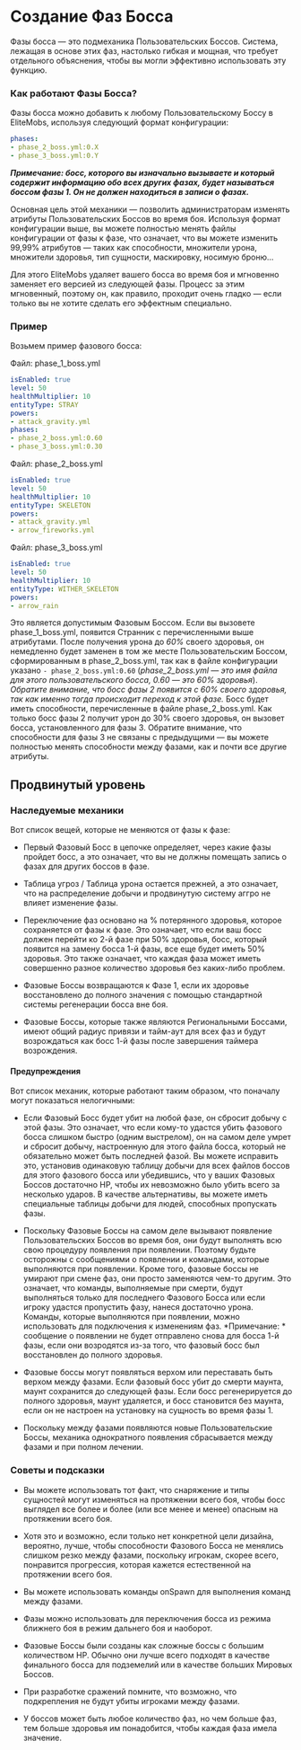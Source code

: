 # Создание Фаз Босса

Фaзы босса — это подмеханика Пользовательских Боссов. Система, лежащая в основе этих фаз, настолько гибкая и мощная, что требует отдельного объяснения, чтобы вы могли эффективно использовать эту функцию.

### Как работают Фазы Босса?

Фазы босса можно добавить к любому Пользовательскому Боссу в EliteMobs, используя следующий формат конфигурации:

```yaml
phases:
- phase_2_boss.yml:0.X
- phase_3_boss.yml:0.Y
```

_**Примечание: босс, которого вы изначально вызываете и который содержит информацию обо всех других фазах, будет называться боссом фазы 1. Он не должен находиться в записи о фазах.**_

Основная цель этой механики — позволить администраторам изменять атрибуты Пользовательских Боссов во время боя. Используя формат конфигурации выше, вы можете полностью менять файлы конфигурации от фазы к фазе, что означает, что вы можете изменить 99,99% атрибутов — таких как способности, множители урона, множители здоровья, тип сущности, маскировку, носимую броню...

Для этого EliteMobs удаляет вашего босса во время боя и мгновенно заменяет его версией из следующей фазы. Процесс за этим мгновенный, поэтому он, как правило, проходит очень гладко — если только вы не хотите сделать его эффектным специально.

### Пример

Возьмем пример фазового босса:

Файл: phase_1_boss.yml

```yaml
isEnabled: true
level: 50
healthMultiplier: 10
entityType: STRAY
powers:
- attack_gravity.yml
phases:
- phase_2_boss.yml:0.60
- phase_3_boss.yml:0.30
```

Файл: phase_2_boss.yml

```yaml
isEnabled: true
level: 50
healthMultiplier: 10
entityType: SKELETON
powers:
- attack_gravity.yml
- arrow_fireworks.yml
```

Файл: phase_3_boss.yml

```yaml
isEnabled: true
level: 50
healthMultiplier: 10
entityType: WITHER_SKELETON
powers:
- arrow_rain
```

Это является допустимым Фазовым Боссом. Если вы вызовете phase_1_boss.yml, появится Странник с перечисленными выше атрибутами. После получения урона до _60%_ своего здоровья, он немедленно будет заменен в том же месте Пользовательским Боссом, сформированным в phase_2_boss.yml, так как в файле конфигурации указано `- phase_2_boss.yml:0.60` (_phase_2_boss.yml — это имя файла для этого пользовательского босса, 0.60 — это 60% здоровья_). _Обратите внимание, что босс фазы 2 появится с 60% своего здоровья, так как именно тогда происходит переход к этой фазе._ Босс будет иметь способности, перечисленные в файле phase_2_boss.yml. Как только босс фазы 2 получит урон до 30% своего здоровья, он вызовет босса, установленного для фазы 3. Обратите внимание, что способности для фазы 3 не связаны с предыдущими — вы можете полностью менять способности между фазами, как и почти все другие атрибуты.

## Продвинутый уровень

### Наследуемые механики

Вот список вещей, которые не меняются от фазы к фазе:

- Первый Фазовый Босс в цепочке определяет, через какие фазы пройдет босс, а это означает, что вы не должны помещать запись о фазах для других боссов в фазе.

- Таблица угроз / Таблица урона остается прежней, а это означает, что на распределение добычи и продвинутую систему аггро не влияет изменение фазы.

- Переключение фаз основано на % потерянного здоровья, которое сохраняется от фазы к фазе. Это означает, что если ваш босс должен перейти ко 2-й фазе при 50% здоровья, босс, который появится на замену босса 1-й фазы, все еще будет иметь 50% здоровья. Это также означает, что каждая фаза может иметь совершенно разное количество здоровья без каких-либо проблем.

- Фазовые Боссы возвращаются к Фазе 1, если их здоровье восстановлено до полного значения с помощью стандартной системы регенерации босса вне боя.

- Фазовые Боссы, которые также являются Региональными Боссами, имеют общий радиус привязи и тайм-аут для всех фаз и будут возрождаться как босс 1-й фазы после завершения таймера возрождения.

#### Предупреждения

Вот список механик, которые работают таким образом, что поначалу могут показаться нелогичными:

- Если Фазовый Босс будет убит на любой фазе, он сбросит добычу с этой фазы. Это означает, что если кому-то удастся убить фазового босса слишком быстро (одним выстрелом), он на самом деле умрет и сбросит добычу, настроенную для этого файла босса, который не обязательно может быть последней фазой. Вы можете исправить это, установив одинаковую таблицу добычи для всех файлов боссов для этого фазового босса или убедившись, что у ваших Фазовых Боссов достаточно HP, чтобы их невозможно было убить всего за несколько ударов. В качестве альтернативы, вы можете иметь специальные таблицы добычи для людей, способных пропускать фазы.

- Поскольку Фазовые Боссы на самом деле вызывают появление Пользовательских Боссов во время боя, они будут выполнять всю свою процедуру появления при появлении. Поэтому будьте осторожны с сообщениями о появлении и командами, которые выполняются при появлении. Кроме того, фазовые боссы не умирают при смене фаз, они просто заменяются чем-то другим. Это означает, что команды, выполняемые при смерти, будут выполняться только для последнего Фазового Босса или если игроку удастся пропустить фазу, нанеся достаточно урона. Команды, которые выполняются при появлении, можно использовать для подключения к изменениям фаз. \*Примечание: \* сообщение о появлении не будет отправлено снова для босса 1-й фазы, если они возродятся из-за того, что фазовый босс был восстановлен до полного здоровья.

- Фазовые боссы могут появляться верхом или переставать быть верхом между фазами. Если фазовый босс убит до смерти маунта, маунт сохранится до следующей фазы. Если босс регенерируется до полного здоровья, маунт удаляется, и босс становится без маунта, если он не настроен на установку на сущность во время фазы 1.

- Поскольку между фазами появляются новые Пользовательские Боссы, механика однократного появления сбрасывается между фазами и при полном лечении.

### Советы и подсказки

- Вы можете использовать тот факт, что снаряжение и типы сущностей могут изменяться на протяжении всего боя, чтобы босс выглядел все более и более (или все менее и менее) опасным на протяжении всего боя.

- Хотя это и возможно, если только нет конкретной цели дизайна, вероятно, лучше, чтобы способности Фазового Босса не менялись слишком резко между фазами, поскольку игрокам, скорее всего, понравится прогрессия, которая кажется естественной на протяжении всего боя.

- Вы можете использовать команды onSpawn для выполнения команд между фазами.

- Фазы можно использовать для переключения босса из режима ближнего боя в режим дальнего боя и наоборот.

- Фазовые Боссы были созданы как сложные боссы с большим количеством HP. Обычно они лучше всего подходят в качестве финального босса для подземелий или в качестве больших Мировых Боссов.

- При разработке сражений помните, что возможно, что подкрепления не будут убиты игроками между фазами.

- У боссов может быть любое количество фаз, но чем больше фаз, тем больше здоровья им понадобится, чтобы каждая фаза имела значение.

